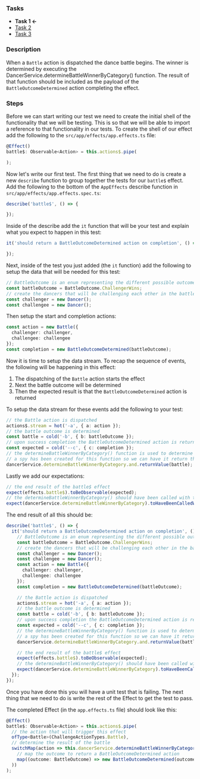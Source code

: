 ### Tasks ###

* **Task 1 <-**
* [Task 2](./task-2.md)
* [Task 3](./task-3.md)

### Description ###

When a `Battle` action is dispatched the dance battle begins. The winner is determined by executing the DancerService.determineBattleWinnerByCategory() function. The result of that function should be included as the payload of the `BattleOutcomeDetermined` action completing the effect.

### Steps ###

Before we can start writing our test we need to create the initial shell of the functionality that we will be testing. This is so that we will be able to import a reference to that functionality in our tests. To create the shell of our effect add the following to the `src/app/effects/app.effects.ts` file:

```ts
@Effect()
battle$: Observable<Action> = this.actions$.pipe(

);
```

Now let's write our first test. The first thing that we need to do is create a new `describe` function to group together the tests for our `battle$` effect. Add the following to the bottom of the `AppEffects` describe function in `src/app/effects/app.effects.spec.ts`:

```ts
describe('battle$', () => {

});
```

Inside of the describe add the `it` function that will be your test and explain what you expect to happen in this test:

```ts
it('should return a BattleOutcomeDetermined action on completion', () => {

});
```

Next, inside of the test you just added (the `it` function) add the following to setup the data that will be needed for this test:

```ts
// BattleOutcome is an enum representing the different possible outcomes
const battleOutcome = BattleOutcome.ChallengerWins;
// create the dancers that will be challenging each other in the battle
const challenger = new Dancer();
const challengee = new Dancer();
```

Then setup the start and completion actions:

```ts
const action = new Battle({
  challenger: challenger,
  challengee: challengee
});
const completion = new BattleOutcomeDetermined(battleOutcome);
```

Now it is time to setup the data stream. To recap the sequence of events, the following will be happening in this effect:

1. The dispatching of the `Battle` action starts the effect
1. Next the battle outcome will be determined
1. Then the expected result is that the `BattleOutcomeDetermined` action is returned

To setup the data stream for these events add the following to your test:

```ts
// the Battle action is dispatched
actions$.stream = hot('-a', { a: action });
// the battle outcome is determined
const battle = cold('-b', { b: battleOutcome });
// upon success completion the BattleOutcomeDetermined action is returned
const expected = cold('--c', { c: completion });
// the determineBattleWinnerByCategory() function is used to determine the outcome
// a spy has been created for this function so we can have it return the battle outcome here
dancerService.determineBattleWinnerByCategory.and.returnValue(battle);
```

Lastly we add our expectations:

```ts
// the end result of the battle$ effect
expect(effects.battle$).toBeObservable(expected);
// the determineBattleWinnerByCategory() should have been called with the challengers as arguments
expect(dancerService.determineBattleWinnerByCategory).toHaveBeenCalledWith(challenger, challengee);
```

The end result of all this should be:

```ts
describe('battle$', () => {
  it('should return a BattleOutcomeDetermined action on completion', () => {
    // BattleOutcome is an enum representing the different possible outcomes
    const battleOutcome = BattleOutcome.ChallengerWins;
    // create the dancers that will be challenging each other in the battle
    const challenger = new Dancer();
    const challengee = new Dancer();
    const action = new Battle({
      challenger: challenger,
      challengee: challengee
    });
    const completion = new BattleOutcomeDetermined(battleOutcome);

    // the Battle action is dispatched
    actions$.stream = hot('-a', { a: action });
    // the battle outcome is determined
    const battle = cold('-b', { b: battleOutcome });
    // upon success completion the BattleOutcomeDetermined action is returned
    const expected = cold('--c', { c: completion });
    // the determineBattleWinnerByCategory() function is used to determine the outcome
    // a spy has been created for this function so we can have it return the battle outcome here
    dancerService.determineBattleWinnerByCategory.and.returnValue(battle);

    // the end result of the battle$ effect
    expect(effects.battle$).toBeObservable(expected);
    // the determineBattleWinnerByCategory() should have been called with the challengers as arguments
    expect(dancerService.determineBattleWinnerByCategory).toHaveBeenCalledWith(challenger, challengee);
  });
});
```

Once you have done this you will have a unit test that is failing. The next thing that we need to do is write the rest of the Effect to get the test to pass.

The completed Effect (in the `app.effects.ts` file) should look like this:

```ts
@Effect()
battle$: Observable<Action> = this.actions$.pipe(
  // the action that will trigger this effect
  ofType<Battle>(ChallengeActionTypes.Battle),
  // determine the result of the battle
  switchMap(action => this.dancerService.determineBattleWinnerByCategory(action.payload.challenger, action.payload.challengee).pipe(
    // map the outcome to return a BattleOutcomeDetermined action
    map((outcome: BattleOutcome) => new BattleOutcomeDetermined(outcome))
  ))
);
```
